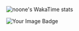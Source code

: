 ![noone's WakaTime stats](https://github-readme-stats.vercel.app/api/wakatime?username=noone___\&theme=transparent&layout=compact)

<img src="https://tryhackme-badges.s3.amazonaws.com/nooneAoi.png" alt="Your Image Badge" />
